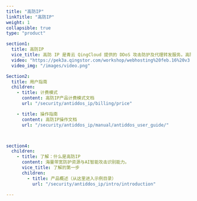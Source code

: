 ```yaml
---
title: "高防IP"
linkTitle: "高防IP"
weight: 1
collapsible: true
type: "product"

section1:
  title: 高防IP
  vice_title: 高防 IP 是青云 QingCloud 提供的 DDoS 攻击防护及代理转发服务。高防 IP 可以保护用户的应用服务在被 DDoS 攻击时仍持续可用。您通过 DNS 解析调度流量到高防 IP，就可以接入青云 DDoS 防护系统，抵御多种类型的 DDoS 攻击。
  video: "https://pek3a.qingstor.com/workshop/webhosting%20feb.16%20v3.mp4"
  video_img: "/images/video.png"

Section2:
  title: 用户指南
  children:
    - title: 计费模式
      content: 高防IP产品计费模式文档
      url: "/security/antiddos_ip/billing/price"

    - title: 操作指南
      content: 高防IP操作文档
      url: "/security/antiddos_ip/manual/antiddos_user_guide/"



section4:
  children:
    - title: 了解：什么是高防IP
      content: 海量带宽防护资源与AI智能攻击识别能力。
      vice_title: 了解的第一步
      children:
        - title: 产品概述（从这里进入示例目录）
          url: "/security/antiddos_ip/intro/introduction"

---
```



